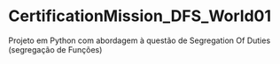 # CertificationMission_DFS_World01
Projeto em Python com abordagem à questão de Segregation Of Duties (segregação de Funções) 
